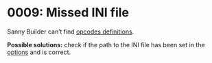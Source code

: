 # 0009: Missed INI file

Sanny Builder can’t find [opcodes definitions](../../edit-modes/opcodes-list-scm.ini.md).

**Possible solutions:** check if the path to the INI file has been set in the [options](../../editor/options/general.md#opcodes-path) and is correct.

